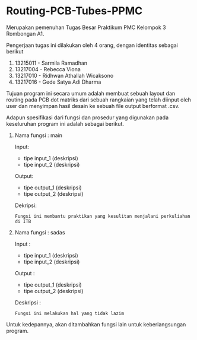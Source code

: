 # Routing-PCB-Tubes-PPMC
Merupakan pemenuhan Tugas Besar Praktikum PMC Kelompok 3 Rombongan A1.

Pengerjaan tugas ini dilakukan oleh 4 orang, dengan identitas sebagai berikut


1.  13215011 - Sarmila Ramadhan
2.  13217004 - Rebecca Viona
3.  13217010 - Ridhwan Athallah Wicaksono
4.  13217016 - Gede Satya Adi Dharma

Tujuan program ini secara umum adalah membuat sebuah layout dan routing pada PCB dot matriks dari sebuah rangkaian yang telah diinput oleh user dan menyimpan hasil desain ke sebuah file output berformat .csv.

Adapun spesifikasi dari fungsi dan prosedur yang digunakan pada keseluruhan program ini adalah sebagai berikut.

1.  Nama fungsi : main

    Input: 
    - tipe input_1 (deskripsi)
    - tipe input_2 (deskripsi)
    
    Output: 
    - tipe output_1 (deskripsi)    
    - tipe output_2 (deskripsi)
    
    Dekripsi: 
    
        Fungsi ini membantu praktikan yang kesulitan menjalani perkuliahan di ITB
    
2.  Nama fungsi : sadas

    Input : 
    
    - tipe input_1 (deskripsi)    
    - tipe input_2 (deskripsi)
    
    Output : 
    
    - tipe output_1 (deskripsi)    
    - tipe output_2 (deskripsi)
    
    Deskripsi : 
    
        Fungsi ini melakukan hal yang tidak lazim
    

    
Untuk kedepannya, akan ditambahkan fungsi lain untuk keberlangsungan program.
